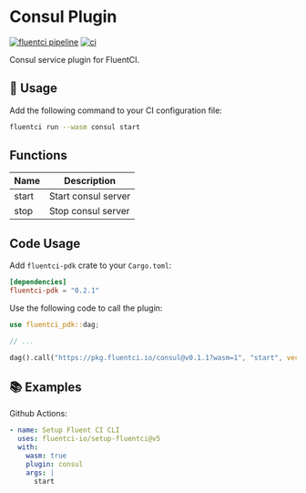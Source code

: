 # Consul Plugin

[![fluentci pipeline](https://shield.fluentci.io/x/consul)](https://pkg.fluentci.io/consul)
[![ci](https://github.com/fluentci-io/services/actions/workflows/consul.yml/badge.svg)](https://github.com/fluentci-io/services/actions/workflows/consul.yml)

Consul service plugin for FluentCI.

## 🚀 Usage

Add the following command to your CI configuration file:

```bash
fluentci run --wasm consul start
```

## Functions

| Name   | Description                                        |
| ------ | -------------------------------------------------- |
| start  | Start consul server                                |
| stop   | Stop consul server                                 |

## Code Usage

Add `fluentci-pdk` crate to your `Cargo.toml`:

```toml
[dependencies]
fluentci-pdk = "0.2.1"
```

Use the following code to call the plugin:

```rust
use fluentci_pdk::dag;

// ...

dag().call("https://pkg.fluentci.io/consul@v0.1.1?wasm=1", "start", vec![])?;
```

## 📚 Examples

Github Actions:

```yaml
- name: Setup Fluent CI CLI
  uses: fluentci-io/setup-fluentci@v5
  with:
    wasm: true
    plugin: consul
    args: |
      start
```
